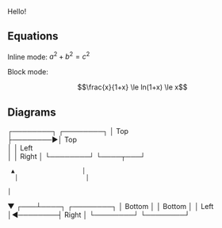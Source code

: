 Hello!

## Equations

Inline mode: $a^2 + b^2 = c^2$

Block mode:

$$\frac{x}{1+x} \le ln(1+x) \le x$$

## Diagrams

  ┌────────┐         ┌────────┐
  │ Top   
├────────►│ Top   
│
  │ Left  
│         │ Right 
│
  └────────┘         └────┬───┘

     ▲                   │
      │                   │
 
    │            
     
▼
  ┌───┴────┐
        ┌────────┐
  │ Bottom
│
        │ Bottom
│
  │ Left  
│◄────────┤ Right 
│
  └────────┘
        └────────┘


